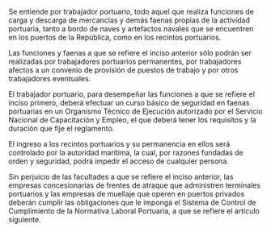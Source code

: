 Se entiende por trabajador portuario, todo aquel que realiza funciones de carga y descarga de mercancías y demás faenas propias de la actividad portuaria, tanto a bordo de naves y artefactos navales que se encuentren en los puertos de la República, como en los recintos portuarios.

Las funciones y faenas a que se refiere el inciso anterior sólo podrán ser realizadas por trabajadores portuarios permanentes, por trabajadores afectos a un convenio de provisión de puestos de trabajo y por otros trabajadores eventuales.

El trabajador portuario, para desempeñar las funciones a que se refiere el inciso primero, deberá efectuar un curso básico de seguridad en faenas portuarias en un Organismo Técnico de Ejecución autorizado por el Servicio Nacional de Capacitación y Empleo, el que deberá tener los requisitos y la duración que fije el reglamento.

El ingreso a los recintos portuarios y su permanencia en ellos será controlado por la autoridad marítima, la cual, por razones fundadas de orden y seguridad, podrá impedir el acceso de cualquier persona.

Sin perjuicio de las facultades a que se refiere el inciso anterior, las empresas concesionarias de frentes de atraque que administren terminales portuarios y las empresas de muellaje que operen en puertos privados deberán cumplir las obligaciones que le imponga el Sistema de Control de Cumplimiento de la Normativa Laboral Portuaria, a que se refiere el artículo siguiente.